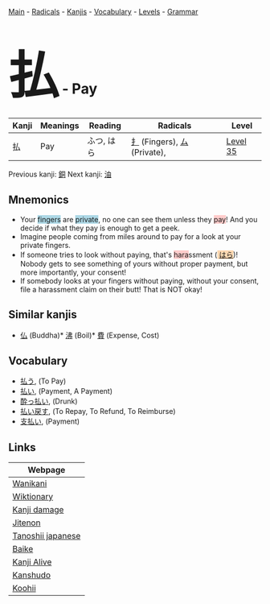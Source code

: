 <style> bigfont {font-size: 100px}</style>
[Main](../README.md) -
[Radicals](../radicals.md) -
[Kanjis](../kanjis.md) -
[Vocabulary](../vocabulary.md) -
[Levels](../levels.md) -
[Grammar](../grammar.md)
# <bigfont> 払</bigfont> - Pay 

| Kanji | Meanings | Reading | Radicals | Level |
| --- | --- | --- | --- | --- |
| 払 | Pay | ふつ, はら | [扌](../radicals/扌.md) (Fingers), [ム](../radicals/ム.md) (Private),  | [Level 35](../levels/wk_level35.md) |

Previous kanji: [銅](銅.md) Next kanji: [油](油.md) 

## Mnemonics
 * Your <span style="background-color:#ADD8E6"> fingers</span> are <span style="background-color:#ADD8E6"> private</span>, no one can see them unless they <span style="background-color:#ffcccb"> pay</span>! And you decide if what they pay is enough to get a peek.
* Imagine people coming from miles around to pay for a look at your private fingers.
* If someone tries to look without paying, that's <span style="background-color:#ffcccb"> hara</span>ssment (<span style="background-color:#fed8b1"> [はら](https://jisho.org/search/はら)</span>)! Nobody gets to see something of yours without proper payment, but more importantly, your consent!
* If somebody looks at your fingers without paying, without your consent, file a harassment claim on their butt! That is NOT okay!


## Similar kanjis
 * [仏](仏.md) (Buddha)* [沸](沸.md) (Boil)* [費](費.md) (Expense, Cost)


## Vocabulary
 * [払う](../vocabulary/払.md), (To Pay)
* [払い](../vocabulary/払.md), (Payment, A Payment)
* [酔っ払い](../vocabulary/払.md), (Drunk)
* [払い戻す](../vocabulary/払.md), (To Repay, To Refund, To Reimburse)
* [支払い](../vocabulary/払.md), (Payment)



## Links 

| Webpage |
| --- |
| [Wanikani          ](https://www.wanikani.com/kanji/払) |
| [Wiktionary        ](https://en.wiktionary.org/wiki/払) |
| [Kanji damage      ](http://www.kanjidamage.com/kanji/search?utf8=✓&q=払) |
| [Jitenon           ](https://jitenon.com/kanji/払) |
| [Tanoshii japanese ](https://www.tanoshiijapanese.com/dictionary/kanji.cfm?k=払) |
| [Baike             ](https://baike.baidu.com/item/払) |
| [Kanji Alive       ](https://app.kanjialive.com/払) |
| [Kanshudo          ](https://www.kanshudo.com/searchmn?q=払) |
| [Koohii            ](https://kanji.koohii.com/study/kanji/払) |
